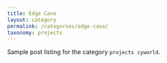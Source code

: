```yaml
---
title: Edge Case
layout: category
permalink: /categories/edge-case/
taxonomy: projects
---
```


Sample post listing for the category `projects cyworld`.
